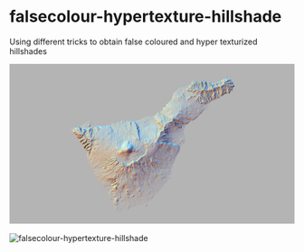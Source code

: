 # falsecolour-hypertexture-hillshade
Using different tricks to obtain false coloured and hyper texturized hillshades

![falsecolour-hypertexture-hillshade](/hillshadecolour.png)

![falsecolour-hypertexture-hillshade](/hillshadeohhillshade.png)

